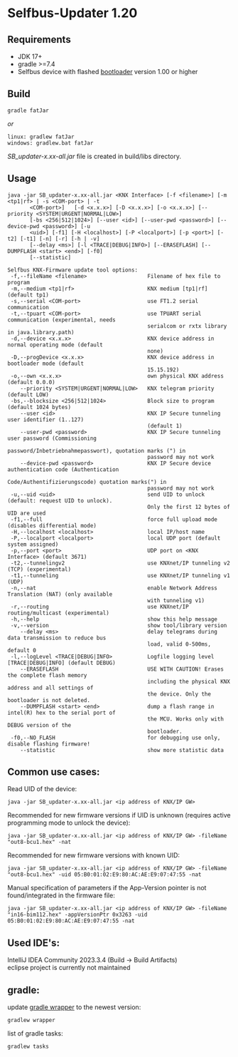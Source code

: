 # Selfbus-Updater 1.20

## Requirements

* JDK 17+
* gradle >=7.4
* Selfbus device with flashed [bootloader](../../bootloader) version 1.00 or higher

## Build
```
gradle fatJar
```
*or*
```
linux: gradlew fatJar
windows: gradlew.bat fatJar
```
*SB_updater-x.xx-all.jar* file is created in build/libs directory.

## Usage
```
java -jar SB_updater-x.xx-all.jar <KNX Interface> [-f <filename>] [-m <tp1|rf> | -s <COM-port> | -t
       <COM-port>]   [-d <x.x.x>] [-D <x.x.x>] [-o <x.x.x>] [--priority <SYSTEM|URGENT|NORMAL|LOW>]
       [-bs <256|512|1024>] [--user <id>] [--user-pwd <password>] [--device-pwd <password>] [-u
       <uid>] [-f1] [-H <localhost>] [-P <localport>] [-p <port>] [-t2] [-t1] [-n] [-r] [-h | -v]
       [--delay <ms>] [-l <TRACE|DEBUG|INFO>] [--ERASEFLASH] [--DUMPFLASH <start> <end>] [-f0]
       [--statistic]

Selfbus KNX-Firmware update tool options:
 -f,--fileName <filename>                   Filename of hex file to program
 -m,--medium <tp1|rf>                       KNX medium [tp1|rf] (default tp1)
 -s,--serial <COM-port>                     use FT1.2 serial communication
 -t,--tpuart <COM-port>                     use TPUART serial communication (experimental, needs
                                            serialcom or rxtx library in java.library.path)
 -d,--device <x.x.x>                        KNX device address in normal operating mode (default
                                            none)
 -D,--progDevice <x.x.x>                    KNX device address in bootloader mode (default
                                            15.15.192)
 -o,--own <x.x.x>                           own physical KNX address (default 0.0.0)
    --priority <SYSTEM|URGENT|NORMAL|LOW>   KNX telegram priority (default LOW)
 -bs,--blocksize <256|512|1024>             Block size to program (default 1024 bytes)
    --user <id>                             KNX IP Secure tunneling user identifier (1..127)
                                            (default 1)
    --user-pwd <password>                   KNX IP Secure tunneling user password (Commissioning
                                            password/Inbetriebnahmepasswort), quotation marks (") in
                                            password may not work
    --device-pwd <password>                 KNX IP Secure device authentication code (Authentication
                                            Code/Authentifizierungscode) quotation marks(") in
                                            password may not work
 -u,--uid <uid>                             send UID to unlock (default: request UID to unlock).
                                            Only the first 12 bytes of UID are used
 -f1,--full                                 force full upload mode (disables differential mode)
 -H,--localhost <localhost>                 local IP/host name
 -P,--localport <localport>                 local UDP port (default system assigned)
 -p,--port <port>                           UDP port on <KNX Interface> (default 3671)
 -t2,--tunnelingv2                          use KNXnet/IP tunneling v2 (TCP) (experimental)
 -t1,--tunneling                            use KNXnet/IP tunneling v1 (UDP)
 -n,--nat                                   enable Network Address Translation (NAT) (only available
                                            with tunneling v1)
 -r,--routing                               use KNXnet/IP routing/multicast (experimental)
 -h,--help                                  show this help message
 -v,--version                               show tool/library version
    --delay <ms>                            delay telegrams during data transmission to reduce bus
                                            load, valid 0-500ms, default 0
 -l,--logLevel <TRACE|DEBUG|INFO>           Logfile logging level [TRACE|DEBUG|INFO] (default DEBUG)
    --ERASEFLASH                            USE WITH CAUTION! Erases the complete flash memory
                                            including the physical KNX address and all settings of
                                            the device. Only the bootloader is not deleted.
    --DUMPFLASH <start> <end>               dump a flash range in intel(R) hex to the serial port of
                                            the MCU. Works only with DEBUG version of the
                                            bootloader.
 -f0,--NO_FLASH                             for debugging use only, disable flashing firmware!
    --statistic                             show more statistic data
```
## Common use cases:
Read UID of the device:
```
java -jar SB_updater-x.xx-all.jar <ip address of KNX/IP GW>
```
Recommended for new firmware versions if UID is unknown (requires active programming mode to unlock the device):
```
java -jar SB_updater-x.xx-all.jar <ip address of KNX/IP GW> -fileName "out8-bcu1.hex" -nat
```
Recommended for new firmware versions with known UID:
```
java -jar SB_updater-x.xx-all.jar <ip address of KNX/IP GW> -fileName "out8-bcu1.hex" -uid 05:B0:01:02:E9:80:AC:AE:E9:07:47:55 -nat 
```
Manual specification of parameters if the App-Version pointer is not found/integrated in the firmware file:
```
java -jar SB_updater-x.xx-all.jar <ip address of KNX/IP GW> -fileName "in16-bim112.hex" -appVersionPtr 0x3263 -uid 05:B0:01:02:E9:80:AC:AE:E9:07:47:55 -nat 
```
## Used IDE's:
IntelliJ IDEA Community 2023.3.4 (Build -> Build Artifacts)<br>
eclipse project is currently not maintained
## gradle:
update [gradle wrapper](gradle/wrapper) to the newest version:
```
gradlew wrapper
```

list of gradle tasks:
```
gradlew tasks
```
